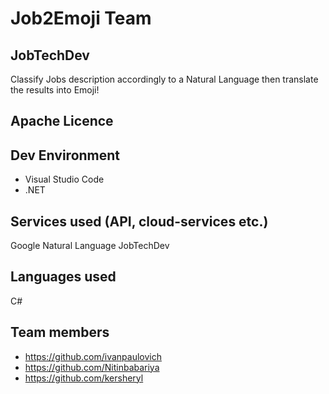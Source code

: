 # Job2Emoji Team

## JobTechDev

Classify Jobs description accordingly to a Natural Language then translate the results into Emoji!

## Apache Licence

## Dev Environment

* Visual Studio Code
* .NET

## Services used (API, cloud-services etc.)

Google Natural Language
JobTechDev

## Languages used

C#

## Team members

* https://github.com/ivanpaulovich
* https://github.com/Nitinbabariya
* https://github.com/kersheryl